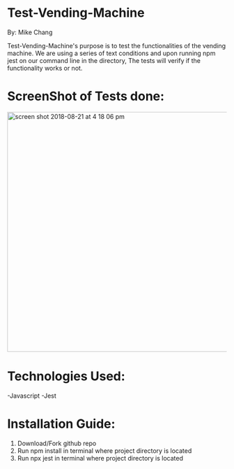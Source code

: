 # Test-Vending-Machine

By: Mike Chang

Test-Vending-Machine's purpose is to test the functionalities of the vending machine. We are using a series of text conditions and upon running npm jest on our command line in the directory, The tests will verify if the functionality works or not.

# ScreenShot of Tests done:

<img width="549" alt="screen shot 2018-08-21 at 4 18 06 pm" src="https://user-images.githubusercontent.com/38142960/44477209-d807f600-a5ee-11e8-993e-f97ea7accb85.png">

# Technologies Used:

-Javascript
-Jest

# Installation Guide:

1. Download/Fork github repo
2. Run npm install in terminal where project directory is located
3. Run npx jest in terminal where project directory is located

